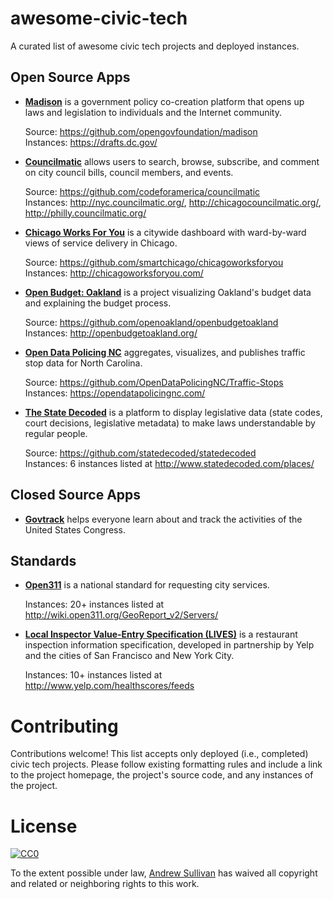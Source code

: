 # awesome-civic-tech

A curated list of awesome civic tech projects and deployed instances.

## Open Source Apps

- [**Madison**](http://opengovfoundation.org/projects/madison-project/) is a government policy co-creation platform that opens up laws and legislation to individuals and the Internet community.

  Source: https://github.com/opengovfoundation/madison  
  Instances: https://drafts.dc.gov/

- [**Councilmatic**](http://www.councilmatic.org/) allows users to search, browse, subscribe, and comment on city council bills, council members, and events.

  Source: https://github.com/codeforamerica/councilmatic  
  Instances: http://nyc.councilmatic.org/, http://chicagocouncilmatic.org/, http://philly.councilmatic.org/

- [**Chicago Works For You**](http://chicagoworksforyou.com/) is a citywide dashboard with ward-by-ward views of service delivery in Chicago.

  Source: https://github.com/smartchicago/chicagoworksforyou  
  Instances: http://chicagoworksforyou.com/

- [**Open Budget: Oakland**](http://openbudgetoakland.org/) is a project visualizing Oakland's budget data and explaining the budget process.

  Source: https://github.com/openoakland/openbudgetoakland  
  Instances: http://openbudgetoakland.org/

- [**Open Data Policing NC**](https://opendatapolicingnc.com/) aggregates, visualizes, and publishes traffic stop data for North Carolina.

  Source: https://github.com/OpenDataPolicingNC/Traffic-Stops  
  Instances: https://opendatapolicingnc.com/

- [**The State Decoded**](http://www.statedecoded.com/) is a platform to display legislative data (state codes, court decisions, legislative metadata) to make laws understandable by regular people.

  Source: https://github.com/statedecoded/statedecoded  
  Instances: 6 instances listed at http://www.statedecoded.com/places/

## Closed Source Apps

- [**Govtrack**](https://www.govtrack.us/) helps everyone learn about and track the activities of the United States Congress.

## Standards

- [**Open311**](http://www.open311.org/) is a national standard for requesting city services.

  Instances: 20+ instances listed at http://wiki.open311.org/GeoReport_v2/Servers/
  
- [**Local Inspector Value-Entry Specification (LIVES)**](http://www.yelp.com/healthscores) is a restaurant inspection information specification, developed in partnership by Yelp and the cities of San Francisco and New York City.

  Instances: 10+ instances listed at http://www.yelp.com/healthscores/feeds

# Contributing

Contributions welcome! This list accepts only deployed (i.e., completed) civic tech projects. Please follow existing formatting rules and include a link to the project homepage, the project's source code, and any instances of the project.


# License

[![CC0](http://i.creativecommons.org/p/zero/1.0/88x31.png)](http://creativecommons.org/publicdomain/zero/1.0/)

To the extent possible under law, [Andrew Sullivan](https://github.com/licyeus) has waived all copyright and related or neighboring rights to this work.
